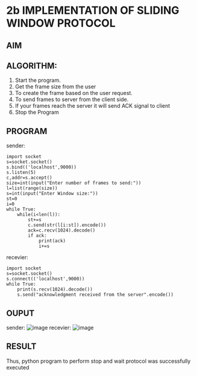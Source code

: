 # 2b IMPLEMENTATION OF SLIDING WINDOW PROTOCOL
## AIM
## ALGORITHM:
1. Start the program.
2. Get the frame size from the user
3. To create the frame based on the user request.
4. To send frames to server from the client side.
5. If your frames reach the server it will send ACK signal to client
6. Stop the Program
## PROGRAM
sender:
```
import socket
s=socket.socket()
s.bind(('localhost',9000))
s.listen(5)
c,addr=s.accept()
size=int(input("Enter number of frames to send:"))
l=list(range(size))
s=int(input("Enter Window size:"))
st=0
i=0
while True:
    while(i<len(l)):
        st+=s
        c.send(str(l[i:st]).encode())
        ack=c.recv(1024).decode()
        if ack:
            print(ack)
            i+=s
```
recevier:
```
import socket
s=socket.socket()
s.connect(('localhost',9000))
while True:
    print(s.recv(1024).decode())
    s.send("acknowledgment received from the server".encode())

```
## OUPUT
sender:
![image](https://github.com/user-attachments/assets/f7c67a8a-eb0f-49b2-a94d-a71b1c1140cb)
recevier:
![image](https://github.com/user-attachments/assets/ba37494b-68e4-44d5-bae7-e33ccf661752)


## RESULT
Thus, python program to perform stop and wait protocol was successfully executed
